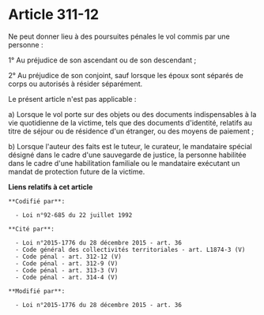 # Article 311-12

Ne peut donner lieu à des poursuites pénales le vol commis par une personne :

1° Au préjudice de son ascendant ou de son descendant ;

2° Au préjudice de son conjoint, sauf lorsque les époux sont séparés de corps ou autorisés à résider séparément.

Le présent article n'est pas applicable : 

a) Lorsque le vol porte sur des objets ou des documents indispensables à la vie quotidienne de la victime, tels que des
documents d'identité, relatifs au titre de séjour ou de résidence d'un étranger, ou des moyens de paiement ; 

b) Lorsque l'auteur des faits est le tuteur, le curateur, le mandataire spécial désigné dans le cadre d'une sauvegarde de
justice, la personne habilitée dans le cadre d'une habilitation familiale ou le mandataire exécutant un mandat de protection
future de la victime.

**Liens relatifs à cet article**

	**Codifié par**:

	  - Loi n°92-685 du 22 juillet 1992

	**Cité par**:

	  - Loi n°2015-1776 du 28 décembre 2015 - art. 36
	  - Code général des collectivités territoriales - art. L1874-3 (V)
	  - Code pénal - art. 312-12 (V)
	  - Code pénal - art. 312-9 (V)
	  - Code pénal - art. 313-3 (V)
	  - Code pénal - art. 314-4 (V)

	**Modifié par**:

	  - Loi n°2015-1776 du 28 décembre 2015 - art. 36

